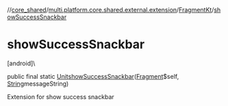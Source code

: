 //[core_shared](../../../index.md)/[multi.platform.core.shared.external.extension](../index.md)/[FragmentKt](index.md)/[showSuccessSnackbar](show-success-snackbar.md)

# showSuccessSnackbar

[android]\

public final static [Unit](https://kotlinlang.org/api/latest/jvm/stdlib/kotlin/-unit/index.html)[showSuccessSnackbar](show-success-snackbar.md)([Fragment](https://developer.android.com/reference/kotlin/androidx/fragment/app/Fragment.html)$self, [String](https://docs.oracle.com/javase/8/docs/api/java/lang/String.html)messageString)

Extension for show success snackbar
